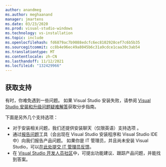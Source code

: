 ```yaml
---
author: anandmeg
ms.author: meghaanand
manager: jmartens
ms.date: 03/23/2020
ms.prod: visual-studio-windows
ms.technology: vs-installation
ms.topic: include
ms.openlocfilehash: fd6879ac7b9088edcfc6ec8102928cef7c6b5b35
ms.sourcegitcommit: cc8b4e96ec49a8045b6c31a9cdce1caa30c3ab54
ms.translationtype: MT
ms.contentlocale: zh-CN
ms.lasthandoff: 11/12/2021
ms.locfileid: "132429966"
---
```

## <a name="get-support"></a>获取支持

有时，你难免遇到一些问题。 如果 Visual Studio 安装失败，请参阅 [Visual Studio 安装和升级问题疑难解答](../troubleshooting-installation-issues.md)获取分步指南。

下面是另外几个支持选项：
* 对于安装相关问题，我们还提供安装聊天（仅限英语）支持选项  。
* 通过[报告问题](../../ide/how-to-report-a-problem-with-visual-studio.md)工具（会出现在 Visual Studio 安装程序和 Visual Studio IDE 中）向我们报告产品问题。 如果你是 IT 管理员，并且尚未安装 Visual Studio，可以[在此处提交 IT 管理员反馈](https://aka.ms/vs/admin/feedback)。 
* 在 [Visual Studio 开发人员社区](https://aka.ms/feedback/suggest?space=8)中，可提出功能建议、跟踪产品问题，并能找到答案。

